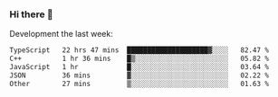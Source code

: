### Hi there 👋

Development the last week:
<!--START_SECTION:waka-->

```txt
TypeScript   22 hrs 47 mins  ████████████████████▓░░░░   82.47 %
C++          1 hr 36 mins    █▒░░░░░░░░░░░░░░░░░░░░░░░   05.82 %
JavaScript   1 hr            █░░░░░░░░░░░░░░░░░░░░░░░░   03.64 %
JSON         36 mins         ▓░░░░░░░░░░░░░░░░░░░░░░░░   02.22 %
Other        27 mins         ▒░░░░░░░░░░░░░░░░░░░░░░░░   01.63 %
```

<!--END_SECTION:waka-->

<!--
**JASONPANGGO/jasonpanggo** is a ✨ _special_ ✨ repository because its `README.md` (this file) appears on your GitHub profile.

Here are some ideas to get you started:

- 🔭 I’m currently working on ...
- 🌱 I’m currently learning ...
- 👯 I’m looking to collaborate on ...
- 🤔 I’m looking for help with ...
- 💬 Ask me about ...
- 📫 How to reach me: ...
- 😄 Pronouns: ...
- ⚡ Fun fact: ...
-->
